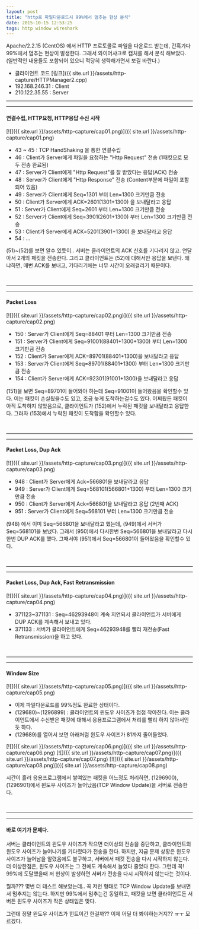 ```yaml
---
layout: post
title: "http로 파일다운로드시 99%에서 멈추는 현상 분석"
date: 2015-10-15 12:53:25
tags: http window wireshark
---
```


Apache/2.2.15 (CentOS) 에서 HTTP 프로토콜로 파일을 다운로드 받는데, 간혹가다 99%에서 멈추는 현상이 발생한다. 그래서 와이어샤크로 캡처를 해서 분석 해보았다. (일반적인 내용들도 포함되어 있으니 적당히 생략해가면서 보길 바란다.)

- 클라이언트 코드 [링크]({{ site.url }}/assets/http-capture/HTTPManager2.cpp)
- 192.168.246.31 : Client
- 210.122.35.55 : Server

***************************************************
***************************************************

#### 연결수립, HTTP요청, HTTP응답 수신 시작

[![]({{ site.url }}/assets/http-capture/cap01.png)]({{ site.url }}/assets/http-capture/cap01.png)

- 43 ~ 45 : TCP HandShaking 을 통한 연결수립
- 46 : Client가 Server에게 파일을 요청하는 "Http Request" 전송 (1패킷으로 모두 전송 완료됨)
- 47 : Server가 Client에게 "Http Request"를 잘 받았다는 응답(ACK) 전송
- 48 : Server가 Client에게 "Http Response" 전송 (Content부분에 파일이 포함되어 있음)
- 49 : Server가 Client에게 Seq=1301 부터 Len=1300 크기만큼 전송
- 50 : Client가 Server에게 ACK=2601(1301+1300) 을 보내달라고 응답
- 51 : Server가 Client에게 Seq=2601 부터 Len=1300 크기만큼 전송
- 52 : Server가 Client에게 Seq=3901(2601+1300) 부터 Len=1300 크기만큼 전송
- 53 : Client가 Server에게 ACK=5201(3901+1300) 을 보내달라고 응답
- 54 : ...

(51)~(52)를 보면 알수 있듯이.. 서버는 클라이언트의 ACK 신호를 기다리지 않고. 연달아서 2개의 패킷을 전송한다. 그리고 클라이언트는 (52)에 대해서만 응답을 보낸다. 왜냐하면, 매번 ACK를 보내고, 기다리기에는 너무 시간이 오래걸리기 때문이다.

<br>

***************************************************
***************************************************

#### Packet Loss

[![]({{ site.url }}/assets/http-capture/cap02.png)]({{ site.url }}/assets/http-capture/cap02.png)

- 150 : Server가 Client에게 Seq=88401 부터 Len=1300 크기만큼 전송
- 151 : Server가 Client에게 Seq=91001(88401+1300+1300) 부터 Len=1300 크기만큼 전송 
- 152 : Client가 Server에게 ACK=89701(88401+1300)을 보내달라고 응답
- 153 : Server가 Client에게 Seq=89701(88401+1300) 부터 Len=1300 크기만큼 전송
- 154 : Client가 Server에게 ACK=92301(91001+1300)을 보내달라고 응답

(151)을 보면 Seq=89701이 들어와야 하는데 Seq=91001이 들어왔음을 확인할수 있다. 이는 패킷이 손실됬을수도 있고, 조금 늦게 도착하는걸수도 있다. 어찌됬든 패킷이 아직 도착하지 않았음으로, 클라이언트가 (152)에서 누락된 패킷을 보내달라고 응답한다. 그러자 (153)에서 누락된 패킷이 도착함을 확인할수 있다.

<br>

***************************************************
***************************************************

#### Packet Loss, Dup Ack

[![]({{ site.url }}/assets/http-capture/cap03.png)]({{ site.url }}/assets/http-capture/cap03.png)

- 948 : Client가 Server에게 Ack=566801을 보내달라고 응답
- 949 : Server가 Client에게 Seq=568101(566801+1300) 부터 Len=1300 크기만큼 전송
- 950 : Client가 Server에게 Ack=566801을 보내달라고 응답 (2번째 ACK)
- 951 : Server가 Client에게 Seq=568101 부터 Len=1300 크기만큼 전송

(948) 에서 이미 Seq=566801을 보내달라고 했는데, (949)에서 서버가 Seq=568101을 보냈다. 
그래서 (950)에서 다시한번 Seq=566801을 보내달라고 다시한번 DUP ACK를 했다.
그때서야 (951)에서 Seq=566801이 들어왔음을 확인할수 있다.

<br>

***************************************************
***************************************************

#### Packet Loss, Dup Ack, Fast Retransmission

[![]({{ site.url }}/assets/http-capture/cap04.png)]({{ site.url }}/assets/http-capture/cap04.png)

- 371123~371131 : Seq=46293948이 계속 지연되서 클라이언트가 서버에게 DUP ACK를 계속해서 보내고 있다. 
- 371133 : 서버가 클라이언트에게 Seq=46293948를 빨리 재전송(Fast Retransmission)을 하고 있다.

<br>

***************************************************
***************************************************

#### Window Size

[![]({{ site.url }}/assets/http-capture/cap05.png)]({{ site.url }}/assets/http-capture/cap05.png)

- 이제 파일다운로드를 99%정도 완료한 상태이다. 
- (129680)~(1296899) : 클라이언트의 윈도우 사이즈가 점점 작아진다. 이는 클라이언트에서 수신받은 패킷에 대해서 응용프로그램에서 처리를 빨리 하지 않아서인듯 하다.
- (129689)를 열어서 보면 아래처럼 윈도우 사이즈가 81까지 줄어들었다.

[![]({{ site.url }}/assets/http-capture/cap06.png)]({{ site.url }}/assets/http-capture/cap06.png)
[![]({{ site.url }}/assets/http-capture/cap07.png)]({{ site.url }}/assets/http-capture/cap07.png)
[![]({{ site.url }}/assets/http-capture/cap08.png)]({{ site.url }}/assets/http-capture/cap08.png)

시간이 흘러 응용프로그램에서 쌓여있는 패킷을 어느정도 처리하면,  (1296900), (1296901)에서 윈도우 사이즈가 늘어났음(TCP Window Update)을 서버로 전송한다.

<br>

***************************************************
***************************************************

#### 바로 여기가 문제다.

서버는 클라이언트의 윈도우 사이즈가 작으면 더이상의 전송을 중단하고, 클라이언트의 윈도우 사이즈가 늘어나기를 기다렸다가 전송을 한다. 하지만, 지금 문제 상황은 윈도우 사이즈가 늘어남을 알렸음에도 불구하고, 서버에서 패킷 전송을 다시 시작하지 않는다. 더 이상한점은, 윈도우 사이즈는 그 전에도 계속해서 늘었다 줄었다 한다. 그런데 꼭! 99%에 도달했을때 저 현상이 발생하면 서버가 전송을 다시 시작하지 않는다는 것이다.

뭘까??? 몇번 더 테스트 해보았는데.. 꼭 저런 형태로 TCP Window Update를 보내면서 멈추지는 않는다. 하지만 99%에서 멈추는건 동일하고, 패킷을 보면 클라이언트든 서버든 윈도우 사이즈가 작은 상태임은 맞다.

그런데 정말 윈도우 사이즈가 힌트이긴 한걸까?? 
이제 어딜 더 봐야하는거지?? ㅠㅜ 모르겠다.
